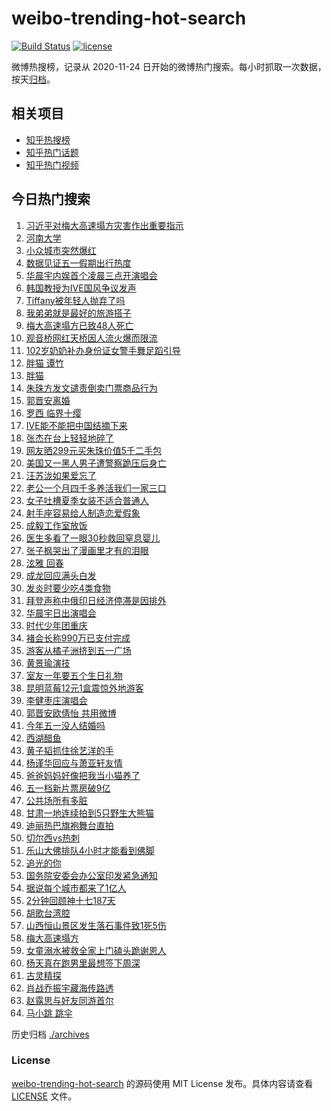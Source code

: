 # weibo-trending-hot-search

[![Build Status](https://github.com/justjavac/weibo-trending-hot-search/workflows/ci/badge.svg?branch=master)](https://github.com/justjavac/weibo-trending-hot-search/actions)
[![license](https://img.shields.io/github/license/justjavac/weibo-trending-hot-search)](https://github.com/justjavac/weibo-trending-hot-search/blob/master/LICENSE)

微博热搜榜，记录从 2020-11-24 日开始的微博热门搜索。每小时抓取一次数据，按天[归档](./archives)。

## 相关项目

- [知乎热搜榜](https://github.com/justjavac/zhihu-trending-top-search)
- [知乎热门话题](https://github.com/justjavac/zhihu-trending-hot-questions)
- [知乎热门视频](https://github.com/justjavac/zhihu-trending-hot-video)

## 今日热门搜索

<!-- BEGIN -->
<!-- 最后更新时间 Fri May 03 2024 03:12:10 GMT+0800 (China Standard Time) -->

1. [习近平对梅大高速塌方灾害作出重要指示](https://s.weibo.com//weibo?q=%23%E4%B9%A0%E8%BF%91%E5%B9%B3%E5%AF%B9%E6%A2%85%E5%A4%A7%E9%AB%98%E9%80%9F%E5%A1%8C%E6%96%B9%E7%81%BE%E5%AE%B3%E4%BD%9C%E5%87%BA%E9%87%8D%E8%A6%81%E6%8C%87%E7%A4%BA%23&Refer=new_time)
1. [河南大学](https://s.weibo.com//weibo?q=%E6%B2%B3%E5%8D%97%E5%A4%A7%E5%AD%A6&t=31&band_rank=1&Refer=top)
1. [小众城市突然爆红](https://s.weibo.com//weibo?q=%23%E5%B0%8F%E4%BC%97%E5%9F%8E%E5%B8%82%E7%AA%81%E7%84%B6%E7%88%86%E7%BA%A2%23&t=31&band_rank=1&Refer=top)
1. [数据见证五一假期出行热度](https://s.weibo.com//weibo?q=%23%E6%95%B0%E6%8D%AE%E8%A7%81%E8%AF%81%E4%BA%94%E4%B8%80%E5%81%87%E6%9C%9F%E5%87%BA%E8%A1%8C%E7%83%AD%E5%BA%A6%23&t=31&band_rank=3&Refer=top)
1. [华晨宇内娱首个凌晨三点开演唱会](https://s.weibo.com//weibo?q=%23%E5%8D%8E%E6%99%A8%E5%AE%87%E5%86%85%E5%A8%B1%E9%A6%96%E4%B8%AA%E5%87%8C%E6%99%A8%E4%B8%89%E7%82%B9%E5%BC%80%E6%BC%94%E5%94%B1%E4%BC%9A%23&t=31&band_rank=23&Refer=top)
1. [韩国教授为IVE国风争议发声](https://s.weibo.com//weibo?q=%23%E9%9F%A9%E5%9B%BD%E6%95%99%E6%8E%88%E4%B8%BAIVE%E5%9B%BD%E9%A3%8E%E4%BA%89%E8%AE%AE%E5%8F%91%E5%A3%B0%23&t=31&band_rank=8&Refer=top)
1. [Tiffany被年轻人抛弃了吗](https://s.weibo.com//weibo?q=%23Tiffany%E8%A2%AB%E5%B9%B4%E8%BD%BB%E4%BA%BA%E6%8A%9B%E5%BC%83%E4%BA%86%E5%90%97%23&t=31&band_rank=17&Refer=top)
1. [我弟弟就是最好的旅游搭子](https://s.weibo.com//weibo?q=%23%E6%88%91%E5%BC%9F%E5%BC%9F%E5%B0%B1%E6%98%AF%E6%9C%80%E5%A5%BD%E7%9A%84%E6%97%85%E6%B8%B8%E6%90%AD%E5%AD%90%23&t=31&band_rank=2&Refer=top)
1. [梅大高速塌方已致48人死亡](https://s.weibo.com//weibo?q=%23%E6%A2%85%E5%A4%A7%E9%AB%98%E9%80%9F%E5%A1%8C%E6%96%B9%E5%B7%B2%E8%87%B448%E4%BA%BA%E6%AD%BB%E4%BA%A1%23&t=31&band_rank=15&Refer=top)
1. [观音桥网红天桥因人流火爆而限流](https://s.weibo.com//weibo?q=%23%E8%A7%82%E9%9F%B3%E6%A1%A5%E7%BD%91%E7%BA%A2%E5%A4%A9%E6%A1%A5%E5%9B%A0%E4%BA%BA%E6%B5%81%E7%81%AB%E7%88%86%E8%80%8C%E9%99%90%E6%B5%81%23&t=31&band_rank=7&Refer=top)
1. [102岁奶奶补办身份证女警手舞足蹈引导](https://s.weibo.com//weibo?q=%23102%E5%B2%81%E5%A5%B6%E5%A5%B6%E8%A1%A5%E5%8A%9E%E8%BA%AB%E4%BB%BD%E8%AF%81%E5%A5%B3%E8%AD%A6%E6%89%8B%E8%88%9E%E8%B6%B3%E8%B9%88%E5%BC%95%E5%AF%BC%23&t=31&band_rank=10&Refer=top)
1. [胖猫 谭竹](https://s.weibo.com//weibo?q=%E8%83%96%E7%8C%AB%20%E8%B0%AD%E7%AB%B9&t=31&band_rank=11&Refer=top)
1. [胖猫](https://s.weibo.com//weibo?q=%E8%83%96%E7%8C%AB&t=31&band_rank=13&Refer=top)
1. [朱珠方发文谴责倒卖门票商品行为](https://s.weibo.com//weibo?q=%23%E6%9C%B1%E7%8F%A0%E6%96%B9%E5%8F%91%E6%96%87%E8%B0%B4%E8%B4%A3%E5%80%92%E5%8D%96%E9%97%A8%E7%A5%A8%E5%95%86%E5%93%81%E8%A1%8C%E4%B8%BA%23&t=31&band_rank=31&Refer=top)
1. [郭晋安离婚](https://s.weibo.com//weibo?q=%23%E9%83%AD%E6%99%8B%E5%AE%89%E7%A6%BB%E5%A9%9A%23&t=31&band_rank=12&Refer=top)
1. [罗西 临界十缨](https://s.weibo.com//weibo?q=%E7%BD%97%E8%A5%BF%20%E4%B8%B4%E7%95%8C%E5%8D%81%E7%BC%A8&t=31&band_rank=16&Refer=top)
1. [IVE能不能把中国结摘下来](https://s.weibo.com//weibo?q=%23IVE%E8%83%BD%E4%B8%8D%E8%83%BD%E6%8A%8A%E4%B8%AD%E5%9B%BD%E7%BB%93%E6%91%98%E4%B8%8B%E6%9D%A5%23&t=31&band_rank=9&Refer=top)
1. [张杰在台上轻轻地碎了](https://s.weibo.com//weibo?q=%23%E5%BC%A0%E6%9D%B0%E5%9C%A8%E5%8F%B0%E4%B8%8A%E8%BD%BB%E8%BD%BB%E5%9C%B0%E7%A2%8E%E4%BA%86%23&t=31&band_rank=5&Refer=top)
1. [网友晒299元买朱珠价值5千二手包](https://s.weibo.com//weibo?q=%23%E7%BD%91%E5%8F%8B%E6%99%92299%E5%85%83%E4%B9%B0%E6%9C%B1%E7%8F%A0%E4%BB%B7%E5%80%BC5%E5%8D%83%E4%BA%8C%E6%89%8B%E5%8C%85%23&t=31&band_rank=14&Refer=top)
1. [美国又一黑人男子遭警察跪压后身亡](https://s.weibo.com//weibo?q=%23%E7%BE%8E%E5%9B%BD%E5%8F%88%E4%B8%80%E9%BB%91%E4%BA%BA%E7%94%B7%E5%AD%90%E9%81%AD%E8%AD%A6%E5%AF%9F%E8%B7%AA%E5%8E%8B%E5%90%8E%E8%BA%AB%E4%BA%A1%23&t=31&band_rank=30&Refer=top)
1. [汪苏泷如果爱忘了](https://s.weibo.com//weibo?q=%E6%B1%AA%E8%8B%8F%E6%B3%B7%E5%A6%82%E6%9E%9C%E7%88%B1%E5%BF%98%E4%BA%86&t=31&band_rank=4&Refer=top)
1. [老公一个月四千多养活我们一家三口](https://s.weibo.com//weibo?q=%23%E8%80%81%E5%85%AC%E4%B8%80%E4%B8%AA%E6%9C%88%E5%9B%9B%E5%8D%83%E5%A4%9A%E5%85%BB%E6%B4%BB%E6%88%91%E4%BB%AC%E4%B8%80%E5%AE%B6%E4%B8%89%E5%8F%A3%23&t=31&band_rank=21&Refer=top)
1. [女子吐槽夏季女装不适合普通人](https://s.weibo.com//weibo?q=%23%E5%A5%B3%E5%AD%90%E5%90%90%E6%A7%BD%E5%A4%8F%E5%AD%A3%E5%A5%B3%E8%A3%85%E4%B8%8D%E9%80%82%E5%90%88%E6%99%AE%E9%80%9A%E4%BA%BA%23&t=31&band_rank=23&Refer=top)
1. [射手座容易给人制造恋爱假象](https://s.weibo.com//weibo?q=%23%E5%B0%84%E6%89%8B%E5%BA%A7%E5%AE%B9%E6%98%93%E7%BB%99%E4%BA%BA%E5%88%B6%E9%80%A0%E6%81%8B%E7%88%B1%E5%81%87%E8%B1%A1%23&t=31&band_rank=26&Refer=top)
1. [成毅工作室放饭](https://s.weibo.com//weibo?q=%E6%88%90%E6%AF%85%E5%B7%A5%E4%BD%9C%E5%AE%A4%E6%94%BE%E9%A5%AD&t=31&band_rank=24&Refer=top)
1. [医生多看了一眼30秒救回窒息婴儿](https://s.weibo.com//weibo?q=%23%E5%8C%BB%E7%94%9F%E5%A4%9A%E7%9C%8B%E4%BA%86%E4%B8%80%E7%9C%BC30%E7%A7%92%E6%95%91%E5%9B%9E%E7%AA%92%E6%81%AF%E5%A9%B4%E5%84%BF%23&t=31&band_rank=32&Refer=top)
1. [张子枫哭出了漫画里才有的泪眼](https://s.weibo.com//weibo?q=%23%E5%BC%A0%E5%AD%90%E6%9E%AB%E5%93%AD%E5%87%BA%E4%BA%86%E6%BC%AB%E7%94%BB%E9%87%8C%E6%89%8D%E6%9C%89%E7%9A%84%E6%B3%AA%E7%9C%BC%23&t=31&band_rank=35&Refer=top)
1. [泫雅 回春](https://s.weibo.com//weibo?q=%E6%B3%AB%E9%9B%85%20%E5%9B%9E%E6%98%A5&t=31&band_rank=33&Refer=top)
1. [成龙回应满头白发](https://s.weibo.com//weibo?q=%23%E6%88%90%E9%BE%99%E5%9B%9E%E5%BA%94%E6%BB%A1%E5%A4%B4%E7%99%BD%E5%8F%91%23&t=31&band_rank=45&Refer=top)
1. [发炎时要少吃4类食物](https://s.weibo.com//weibo?q=%23%E5%8F%91%E7%82%8E%E6%97%B6%E8%A6%81%E5%B0%91%E5%90%834%E7%B1%BB%E9%A3%9F%E7%89%A9%23&t=31&band_rank=25&Refer=top)
1. [拜登声称中俄印日经济停滞是因排外](https://s.weibo.com//weibo?q=%23%E6%8B%9C%E7%99%BB%E5%A3%B0%E7%A7%B0%E4%B8%AD%E4%BF%84%E5%8D%B0%E6%97%A5%E7%BB%8F%E6%B5%8E%E5%81%9C%E6%BB%9E%E6%98%AF%E5%9B%A0%E6%8E%92%E5%A4%96%23&t=31&band_rank=30&Refer=top)
1. [华晨宇日出演唱会](https://s.weibo.com//weibo?q=%E5%8D%8E%E6%99%A8%E5%AE%87%E6%97%A5%E5%87%BA%E6%BC%94%E5%94%B1%E4%BC%9A&t=31&band_rank=37&Refer=top)
1. [时代少年团重庆](https://s.weibo.com//weibo?q=%E6%97%B6%E4%BB%A3%E5%B0%91%E5%B9%B4%E5%9B%A2%E9%87%8D%E5%BA%86&t=31&band_rank=40&Refer=top)
1. [褚会长称990万已支付完成](https://s.weibo.com//weibo?q=%23%E8%A4%9A%E4%BC%9A%E9%95%BF%E7%A7%B0990%E4%B8%87%E5%B7%B2%E6%94%AF%E4%BB%98%E5%AE%8C%E6%88%90%23&t=31&band_rank=22&Refer=top)
1. [游客从橘子洲挤到五一广场](https://s.weibo.com//weibo?q=%23%E6%B8%B8%E5%AE%A2%E4%BB%8E%E6%A9%98%E5%AD%90%E6%B4%B2%E6%8C%A4%E5%88%B0%E4%BA%94%E4%B8%80%E5%B9%BF%E5%9C%BA%23&t=31&band_rank=23&Refer=top)
1. [黄景瑜演技](https://s.weibo.com//weibo?q=%E9%BB%84%E6%99%AF%E7%91%9C%E6%BC%94%E6%8A%80&t=31&band_rank=20&Refer=top)
1. [室友一年要五个生日礼物](https://s.weibo.com//weibo?q=%23%E5%AE%A4%E5%8F%8B%E4%B8%80%E5%B9%B4%E8%A6%81%E4%BA%94%E4%B8%AA%E7%94%9F%E6%97%A5%E7%A4%BC%E7%89%A9%23&t=31&band_rank=43&Refer=top)
1. [昆明蓝莓12元1盒震惊外地游客](https://s.weibo.com//weibo?q=%23%E6%98%86%E6%98%8E%E8%93%9D%E8%8E%9312%E5%85%831%E7%9B%92%E9%9C%87%E6%83%8A%E5%A4%96%E5%9C%B0%E6%B8%B8%E5%AE%A2%23&t=31&band_rank=27&Refer=top)
1. [李健枣庄演唱会](https://s.weibo.com//weibo?q=%23%E6%9D%8E%E5%81%A5%E6%9E%A3%E5%BA%84%E6%BC%94%E5%94%B1%E4%BC%9A%23&t=31&band_rank=26&Refer=top)
1. [郭晋安欧倩怡 共用微博](https://s.weibo.com//weibo?q=%E9%83%AD%E6%99%8B%E5%AE%89%E6%AC%A7%E5%80%A9%E6%80%A1%20%E5%85%B1%E7%94%A8%E5%BE%AE%E5%8D%9A&t=31&band_rank=19&Refer=top)
1. [今年五一没人结婚吗](https://s.weibo.com//weibo?q=%23%E4%BB%8A%E5%B9%B4%E4%BA%94%E4%B8%80%E6%B2%A1%E4%BA%BA%E7%BB%93%E5%A9%9A%E5%90%97%23&t=31&band_rank=32&Refer=top)
1. [西湖醋鱼](https://s.weibo.com//weibo?q=%E8%A5%BF%E6%B9%96%E9%86%8B%E9%B1%BC&t=31&band_rank=46&Refer=top)
1. [黄子韬抓住徐艺洋的手](https://s.weibo.com//weibo?q=%23%E9%BB%84%E5%AD%90%E9%9F%AC%E6%8A%93%E4%BD%8F%E5%BE%90%E8%89%BA%E6%B4%8B%E7%9A%84%E6%89%8B%23&t=31&band_rank=44&Refer=top)
1. [杨谨华回应与萧亚轩友情](https://s.weibo.com//weibo?q=%23%E6%9D%A8%E8%B0%A8%E5%8D%8E%E5%9B%9E%E5%BA%94%E4%B8%8E%E8%90%A7%E4%BA%9A%E8%BD%A9%E5%8F%8B%E6%83%85%23&t=31&band_rank=31&Refer=top)
1. [爸爸妈妈好像把我当小猫养了](https://s.weibo.com//weibo?q=%23%E7%88%B8%E7%88%B8%E5%A6%88%E5%A6%88%E5%A5%BD%E5%83%8F%E6%8A%8A%E6%88%91%E5%BD%93%E5%B0%8F%E7%8C%AB%E5%85%BB%E4%BA%86%23&t=31&band_rank=41&Refer=top)
1. [五一档新片票房破9亿](https://s.weibo.com//weibo?q=%23%E4%BA%94%E4%B8%80%E6%A1%A3%E6%96%B0%E7%89%87%E7%A5%A8%E6%88%BF%E7%A0%B49%E4%BA%BF%23&t=31&band_rank=34&Refer=top)
1. [公共场所有多脏](https://s.weibo.com//weibo?q=%E5%85%AC%E5%85%B1%E5%9C%BA%E6%89%80%E6%9C%89%E5%A4%9A%E8%84%8F&t=31&band_rank=36&Refer=top)
1. [甘肃一地连续拍到5只野生大熊猫](https://s.weibo.com//weibo?q=%23%E7%94%98%E8%82%83%E4%B8%80%E5%9C%B0%E8%BF%9E%E7%BB%AD%E6%8B%8D%E5%88%B05%E5%8F%AA%E9%87%8E%E7%94%9F%E5%A4%A7%E7%86%8A%E7%8C%AB%23&t=31&band_rank=47&Refer=top)
1. [迪丽热巴旗袍舞台直拍](https://s.weibo.com//weibo?q=%23%E8%BF%AA%E4%B8%BD%E7%83%AD%E5%B7%B4%E6%97%97%E8%A2%8D%E8%88%9E%E5%8F%B0%E7%9B%B4%E6%8B%8D%23&t=31&band_rank=28&Refer=top)
1. [切尔西vs热刺](https://s.weibo.com//weibo?q=%23%E5%88%87%E5%B0%94%E8%A5%BFvs%E7%83%AD%E5%88%BA%23&t=31&band_rank=49&Refer=top)
1. [乐山大佛排队4小时才能看到佛脚](https://s.weibo.com//weibo?q=%23%E4%B9%90%E5%B1%B1%E5%A4%A7%E4%BD%9B%E6%8E%92%E9%98%9F4%E5%B0%8F%E6%97%B6%E6%89%8D%E8%83%BD%E7%9C%8B%E5%88%B0%E4%BD%9B%E8%84%9A%23&t=31&band_rank=29&Refer=top)
1. [追光的你](https://s.weibo.com//weibo?q=%23%E8%BF%BD%E5%85%89%E7%9A%84%E4%BD%A0%23&Refer=new_time)
1. [国务院安委会办公室印发紧急通知](https://s.weibo.com//weibo?q=%23%E5%9B%BD%E5%8A%A1%E9%99%A2%E5%AE%89%E5%A7%94%E4%BC%9A%E5%8A%9E%E5%85%AC%E5%AE%A4%E5%8D%B0%E5%8F%91%E7%B4%A7%E6%80%A5%E9%80%9A%E7%9F%A5%23&t=31&band_rank=49&Refer=top)
1. [据说每个城市都来了1亿人](https://s.weibo.com//weibo?q=%23%E6%8D%AE%E8%AF%B4%E6%AF%8F%E4%B8%AA%E5%9F%8E%E5%B8%82%E9%83%BD%E6%9D%A5%E4%BA%861%E4%BA%BF%E4%BA%BA%23&t=31&band_rank=18&Refer=top)
1. [2分钟回顾神十七187天](https://s.weibo.com//weibo?q=%232%E5%88%86%E9%92%9F%E5%9B%9E%E9%A1%BE%E7%A5%9E%E5%8D%81%E4%B8%83187%E5%A4%A9%23&t=31&band_rank=3&Refer=top)
1. [胡歌台湾腔](https://s.weibo.com//weibo?q=%23%E8%83%A1%E6%AD%8C%E5%8F%B0%E6%B9%BE%E8%85%94%23&t=31&band_rank=39&Refer=top)
1. [山西恒山景区发生落石事件致1死5伤](https://s.weibo.com//weibo?q=%23%E5%B1%B1%E8%A5%BF%E6%81%92%E5%B1%B1%E6%99%AF%E5%8C%BA%E5%8F%91%E7%94%9F%E8%90%BD%E7%9F%B3%E4%BA%8B%E4%BB%B6%E8%87%B41%E6%AD%BB5%E4%BC%A4%23&t=31&band_rank=38&Refer=top)
1. [梅大高速塌方](https://s.weibo.com//weibo?q=%E6%A2%85%E5%A4%A7%E9%AB%98%E9%80%9F%E5%A1%8C%E6%96%B9&t=31&band_rank=6&Refer=top)
1. [女童溺水被救全家上门磕头跪谢恩人](https://s.weibo.com//weibo?q=%23%E5%A5%B3%E7%AB%A5%E6%BA%BA%E6%B0%B4%E8%A2%AB%E6%95%91%E5%85%A8%E5%AE%B6%E4%B8%8A%E9%97%A8%E7%A3%95%E5%A4%B4%E8%B7%AA%E8%B0%A2%E6%81%A9%E4%BA%BA%23&t=31&band_rank=10&Refer=top)
1. [杨天真在跑男里最想签下周深](https://s.weibo.com//weibo?q=%23%E6%9D%A8%E5%A4%A9%E7%9C%9F%E5%9C%A8%E8%B7%91%E7%94%B7%E9%87%8C%E6%9C%80%E6%83%B3%E7%AD%BE%E4%B8%8B%E5%91%A8%E6%B7%B1%23&t=31&band_rank=33&Refer=top)
1. [古灵精探](https://s.weibo.com//weibo?q=%E5%8F%A4%E7%81%B5%E7%B2%BE%E6%8E%A2&t=31&band_rank=42&Refer=top)
1. [肖战乔振宇藏海传路透](https://s.weibo.com//weibo?q=%23%E8%82%96%E6%88%98%E4%B9%94%E6%8C%AF%E5%AE%87%E8%97%8F%E6%B5%B7%E4%BC%A0%E8%B7%AF%E9%80%8F%23&t=31&band_rank=47&Refer=top)
1. [赵露思与好友同游首尔](https://s.weibo.com//weibo?q=%23%E8%B5%B5%E9%9C%B2%E6%80%9D%E4%B8%8E%E5%A5%BD%E5%8F%8B%E5%90%8C%E6%B8%B8%E9%A6%96%E5%B0%94%23&t=31&band_rank=48&Refer=top)
1. [马小跳 跳伞](https://s.weibo.com//weibo?q=%E9%A9%AC%E5%B0%8F%E8%B7%B3%20%E8%B7%B3%E4%BC%9E&t=31&band_rank=50&Refer=top)

<!-- END -->

历史归档 [./archives](./archives)

### License

[weibo-trending-hot-search](https://github.com/justjavac/weibo-trending-hot-search) 的源码使用 MIT License
发布。具体内容请查看 [LICENSE](./LICENSE) 文件。
